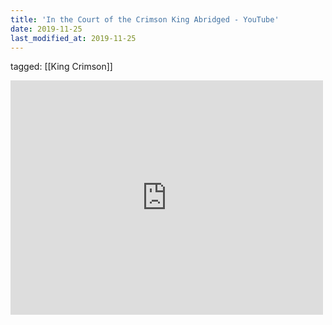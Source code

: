 ```yaml
---
title: 'In the Court of the Crimson King Abridged - YouTube'
date: 2019-11-25
last_modified_at: 2019-11-25
---
```

tagged: [[King Crimson]]
<iframe allow="accelerometer; autoplay; clipboard-write; encrypted-media; gyroscope; picture-in-picture" allowfullscreen="" frameborder="0" height="375" id="youtube_iframe" src="https://www.youtube.com/embed/DuQ4WSF6MkQ?feature=oembed&amp;enablejsapi=1&amp;origin=https://safe.txmblr.com&amp;wmode=opaque" width="500"></iframe>